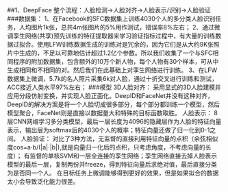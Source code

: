 ##1、DeepFace
整个流程：人脸检测->人脸对齐->人脸表示/识别->人脸验证
###数据集：
1、在Facebook的SFC数据集上训练4030个人的多分类人脸识别任务，人均图片1k张，总共4m张图片的5%用作测试，错误率8%左右；
2、通过微调孪生网络(共享)预先训练的特征提取器来学习验证指标过程中，有大量的训练数据过拟合。使用LFW训练数据生成的训练对是冗余的，因为它们是从大约9K张照片中生成的，不足以可靠地估计超过1.2亿个参数。所以我们收集了一个与SFC相同程序的附加数据集，包含额外的10万个新人物，每个人物有30个样本，可从中生成相同和不相同的对。然后我们在此基础上对孪生网络进行训练。
3、在LFW数据集上微调，5.7k的名人照片采集6k对人脸，通过十折交叉进行训练和测试，ACC接近人类水平97%左右；
###模型
3D人脸对齐：
采用显式的3D人脸建模并应用分段仿射变换，并实现人脸正面化。DeepID和FaceNet并没有这种对齐，DeepID的解决方案是将一个人脸切成很多部分，每个部分都训练一个模型，然后模型聚合，FaceNet则是直接以数据量大和特殊的目标函数取胜。
人脸表示：
8层CNN网络学习多分类模型，最后一层长度为4096的隐藏层作为人脸的特征向量表示，输出层为softmax后的4030个人的概率；特征向量还做了归一化到0-1之间。
人脸验证：
对比了3种方法，无监督的直接利用特征向量的点积（余弦相似度cos=a⋅b/(|a|⋅|b|),就是向量归一化后的点积，只考虑角度，不考虑向量的长度）；
有监督的单核SVM和一层全连接的孪生网络；孪生网络直接去掉人脸表示模型的最后一层，复制两份并freeze，得到特征向量后求绝对值，最后直接分类为是否同一个人。
在目标任务上微调能够得到更好的效果，但是如果拟合的数据太小会导致泛化能力很差。
